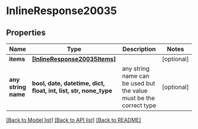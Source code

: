 # InlineResponse20035


## Properties
Name | Type | Description | Notes
------------ | ------------- | ------------- | -------------
**items** | [**[InlineResponse20035Items]**](InlineResponse20035Items.md) |  | [optional] 
**any string name** | **bool, date, datetime, dict, float, int, list, str, none_type** | any string name can be used but the value must be the correct type | [optional]

[[Back to Model list]](../README.md#documentation-for-models) [[Back to API list]](../README.md#documentation-for-api-endpoints) [[Back to README]](../README.md)


